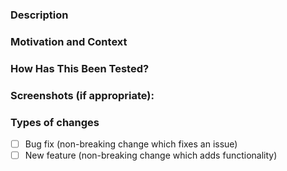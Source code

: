 ### Description
<!--- Describe your changes in detail -->

### Motivation and Context

### How Has This Been Tested?

### Screenshots (if appropriate):

### Types of changes

- [ ] Bug fix (non-breaking change which fixes an issue)
- [ ] New feature (non-breaking change which adds functionality)